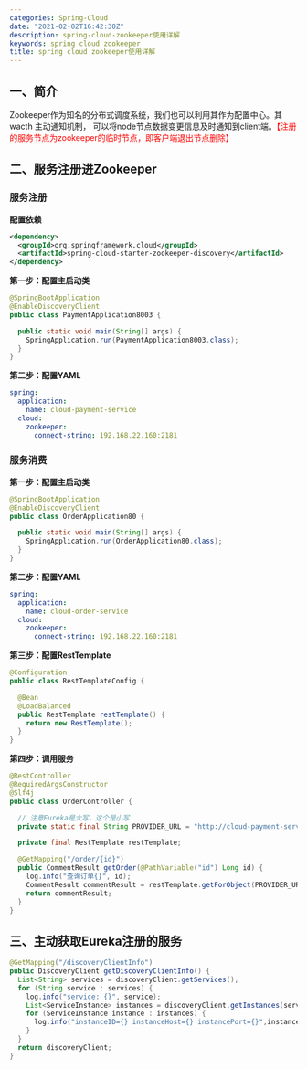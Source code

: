 ```yaml
---
categories: Spring-Cloud
date: "2021-02-02T16:42:30Z"
description: spring-cloud-zookeeper使用详解
keywords: spring cloud zookeeper
title: spring cloud zookeeper使用详解
---
```


## 一、简介

​	Zookeeper作为知名的分布式调度系统，我们也可以利用其作为配置中心。其wacth 主动通知机制， 可以将node节点数据变更信息及时通知到client端。<span style="color:red">【注册的服务节点为zookeeper的临时节点，即客户端退出节点删除】</span>

## 二、服务注册进Zookeeper

### 服务注册

**配置依赖**

```xml
<dependency>
  <groupId>org.springframework.cloud</groupId>
  <artifactId>spring-cloud-starter-zookeeper-discovery</artifactId>
</dependency>
```

**第一步：配置主启动类**

```java
@SpringBootApplication
@EnableDiscoveryClient
public class PaymentApplication8003 {

  public static void main(String[] args) {
    SpringApplication.run(PaymentApplication8003.class);
  }
}
```

**第二步：配置YAML**

```yaml
spring:
  application:
    name: cloud-payment-service
  cloud:
    zookeeper:
      connect-string: 192.168.22.160:2181
```

### 服务消费

**第一步：配置主启动类**

```java
@SpringBootApplication
@EnableDiscoveryClient
public class OrderApplication80 {

  public static void main(String[] args) {
    SpringApplication.run(OrderApplication80.class);
  }
}
```

**第二步：配置YAML**

```yaml
spring:
  application:
    name: cloud-order-service
  cloud:
    zookeeper:
      connect-string: 192.168.22.160:2181
```

**第三步：配置RestTemplate**

```java
@Configuration
public class RestTemplateConfig {

  @Bean
  @LoadBalanced
  public RestTemplate restTemplate() {
    return new RestTemplate();
  }
}
```

**第四步：调用服务**

```java
@RestController
@RequiredArgsConstructor
@Slf4j
public class OrderController {

  // 注意Eureka是大写，这个是小写
  private static final String PROVIDER_URL = "http://cloud-payment-service";

  private final RestTemplate restTemplate;

  @GetMapping("/order/{id}")
  public CommentResult getOrder(@PathVariable("id") Long id) {
    log.info("查询订单{}", id);
    CommentResult commentResult = restTemplate.getForObject(PROVIDER_URL + "/payment/" + id, CommentResult.class);
    return commentResult;
  }
}

```

## 三、主动获取Eureka注册的服务

```java
@GetMapping("/discoveryClientInfo")
public DiscoveryClient getDiscoveryClientInfo() {
  List<String> services = discoveryClient.getServices();
  for (String service : services) {
    log.info("service: {}", service);
    List<ServiceInstance> instances = discoveryClient.getInstances(service);
    for (ServiceInstance instance : instances) {
      log.info("instanceID={} instanceHost={} instancePort={}",instance.getInstanceId(),instance.getHost(), instance.getPort());
    }
  }
  return discoveryClient;
}
```

